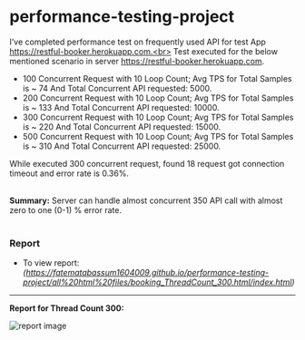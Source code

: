 # performance-testing-project
I’ve completed performance test on frequently used API for test App https://restful-booker.herokuapp.com.<br>
Test executed for the below mentioned scenario in server https://restful-booker.herokuapp.com. <br>
<ul>
<li>100 Concurrent Request with 10 Loop Count; Avg TPS for Total Samples is ~ 74 And Total Concurrent API requested: 5000.</li>
<li>200 Concurrent Request with 10 Loop Count; Avg TPS for Total Samples is ~ 133 And Total Concurrent API requested: 10000.</li>
<li>300 Concurrent Request with 10 Loop Count; Avg TPS for Total Samples is ~ 220 And Total Concurrent API requested: 15000.</li>
<li>500 Concurrent Request with 10 Loop Count; Avg TPS for Total Samples is ~ 310 And Total Concurrent API requested: 25000.</li>
</ul>
While executed 300 concurrent request, found  18 request got connection timeout and error rate is 0.36%. <br><br>

<b>Summary:</b> Server can handle almost concurrent 350 API call with almost zero to one (0-1) % error rate.<br><br>

<b><h3>Report</h3></b>
* To view report: *(https://fatematabassum1604009.github.io/performance-testing-project/all%20html%20files/booking_ThreadCount_300.html/index.html)*
---
<b>Report for Thread Count 300:</b><br>

![report image](https://github.com/fatematabassum1604009/performance-testing-project/assets/34239300/123c89e0-ad5b-4462-b3b3-f03372d605fb)
